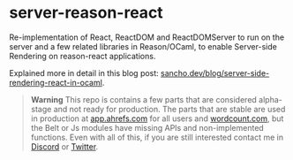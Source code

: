 # server-reason-react

Re-implementation of React, ReactDOM and ReactDOMServer to run on the server and a few related libraries in Reason/OCaml, to enable Server-side Rendering on reason-react applications.

Explained more in detail in this blog post: [sancho.dev/blog/server-side-rendering-react-in-ocaml](https://sancho.dev/blog/server-side-rendering-react-in-ocaml).

> **Warning**
> This repo is contains a few parts that are considered alpha-stage and not ready for production. The parts that are stable are used in production at [app.ahrefs.com](https://app.ahrefs.com) for all users and [wordcount.com](https://wordcount.com), but the Belt or Js modules have missing APIs and non-implemented functions.
> Even with all of this, if you are still interested contact me in [Discord](https://discord.com/users/122441959414431745) or [Twitter](https://www.twitter.com/davesnx).
